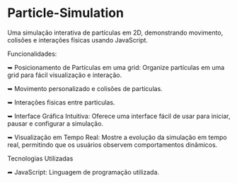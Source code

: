 # Particle-Simulation

Uma simulação interativa de partículas em 2D, demonstrando movimento, colisões e interações físicas usando JavaScript.

Funcionalidades:

➥ Posicionamento de Partículas em uma grid: Organize partículas em uma grid para fácil visualização e interação.

➥ Movimento personalizado e colisões de partículas.

➥ Interações fisicas entre particulas.

➥ Interface Gráfica Intuitiva: Oferece uma interface fácil de usar para iniciar, pausar e configurar a simulação.

➥ Visualização em Tempo Real: Mostre a evolução da simulação em tempo real, permitindo que os usuários observem comportamentos dinâmicos.

Tecnologias Utilizadas

➦ JavaScript: Linguagem de programação utilizada.
